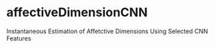# affectiveDimensionCNN
Instantaneous Estimation of Affetctive Dimensions Using Selected CNN Features
